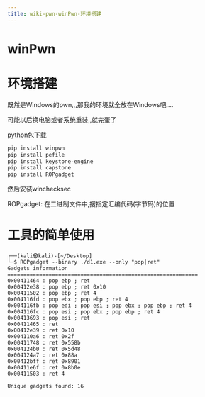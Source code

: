 ```yaml
---
title: wiki-pwn-winPwn-环境搭建
---
```

# winPwn



# 环境搭建

既然是Windows的pwn,,,那我的环境就全放在Windows吧….

可能以后换电脑或者系统重装,,就完蛋了

python包下载

```nasm
pip install winpwn
pip install pefile
pip install keystone-engine
pip install capstone
pip install ROPgadget
```

然后安装winchecksec

ROPgadget: 在二进制文件中,搜指定汇编代码(字节码)的位置



# 工具的简单使用



```
┌──(kali㉿kali)-[~/Desktop]
└─$ ROPgadget --binary ./d1.exe --only "pop|ret"
Gadgets information
============================================================
0x00411464 : pop ebp ; ret
0x00412e38 : pop ebp ; ret 0x10
0x00411502 : pop ebp ; ret 4
0x004116fd : pop ebx ; pop ebp ; ret 4
0x004116fb : pop edi ; pop esi ; pop ebx ; pop ebp ; ret 4
0x004116fc : pop esi ; pop ebx ; pop ebp ; ret 4
0x00413693 : pop esi ; ret
0x00411465 : ret
0x00412e39 : ret 0x10
0x004110a6 : ret 0x2f
0x00411748 : ret 0x558b
0x004124b0 : ret 0x5d48
0x004124a7 : ret 0x88a
0x00412bff : ret 0x8901
0x00411e6f : ret 0x8b0e
0x00411503 : ret 4

Unique gadgets found: 16
```



